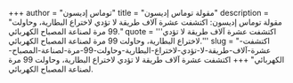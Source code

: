 +++
author = "توماس إديسون"
title = "مقولة توماس إديسون"
description = "مقولة توماس إديسون: اكتشفت عشرة آلاف طريقة لا تؤدي لاختراع البطارية، وحاولت 99 مرة لصناعة المصباح الكهربائي."
quote = '''اكتشفت عشرة آلاف طريقة لا تؤدي لاختراع البطارية، وحاولت 99 مرة لصناعة المصباح الكهربائي.''' 
slug = "اكتشفت-عشرة-آلاف-طريقة-لا-تؤدي-لاختراع-البطارية-وحاولت-99-مرة-لصناعة-المصباح-الكهربائي"
+++
اكتشفت عشرة آلاف طريقة لا تؤدي لاختراع البطارية، وحاولت 99 مرة لصناعة المصباح الكهربائي.
